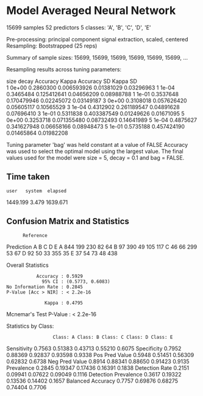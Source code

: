Model Averaged Neural Network 
=============================

15699 samples
   52 predictors
    5 classes: 'A', 'B', 'C', 'D', 'E' 

Pre-processing: principal component signal extraction, scaled, centered 
Resampling: Bootstrapped (25 reps) 

Summary of sample sizes: 15699, 15699, 15699, 15699, 15699, 15699, ... 

Resampling results across tuning parameters:

  size  decay  Accuracy   Kappa        Accuracy SD  Kappa SD  
  1     0e+00  0.2860300  0.006593926  0.01381029   0.03296963
  1     1e-04  0.3465484  0.125412641  0.04656209   0.08988788
  1     1e-01  0.3537648  0.170479946  0.02245072   0.03149187
  3     0e+00  0.3108018  0.057626420  0.05605117   0.10565529
  3     1e-04  0.4312902  0.261189547  0.04891628   0.07696410
  3     1e-01  0.5311838  0.403387549  0.01249626   0.01671095
  5     0e+00  0.3253718  0.071355480  0.08732493   0.14641989
  5     1e-04  0.4875627  0.341627948  0.06658166   0.08948473
  5     1e-01  0.5735188  0.457424190  0.01465864   0.01982208

Tuning parameter 'bag' was held constant at a value of FALSE
Accuracy was used to select the optimal model using  the largest value.
The final values used for the model were size = 5, decay = 0.1 and bag = FALSE. 

Time taken
----------
    user   system  elapsed 
1449.199    3.479 1639.671 

Confusion Matrix and Statistics
-------------------------------

          Reference
Prediction   A   B   C   D   E
         A 844 199 230  82  64
         B  97 390  49 105 117
         C  46  66 299  53  67
         D  92  50  33 355  35
         E  37  54  73  48 438

Overall Statistics
                                          
               Accuracy : 0.5929          
                 95% CI : (0.5773, 0.6083)
    No Information Rate : 0.2845          
    P-Value [Acc > NIR] : < 2.2e-16       
                                          
                  Kappa : 0.4795          
 Mcnemar's Test P-Value : < 2.2e-16       

Statistics by Class:

                     Class: A Class: B Class: C Class: D Class: E
Sensitivity            0.7563  0.51383  0.43713  0.55210   0.6075
Specificity            0.7952  0.88369  0.92837  0.93598   0.9338
Pos Pred Value         0.5948  0.51451  0.56309  0.62832   0.6738
Neg Pred Value         0.8914  0.88341  0.88650  0.91423   0.9135
Prevalence             0.2845  0.19347  0.17436  0.16391   0.1838
Detection Rate         0.2151  0.09941  0.07622  0.09049   0.1116
Detection Prevalence   0.3617  0.19322  0.13536  0.14402   0.1657
Balanced Accuracy      0.7757  0.69876  0.68275  0.74404   0.7706
